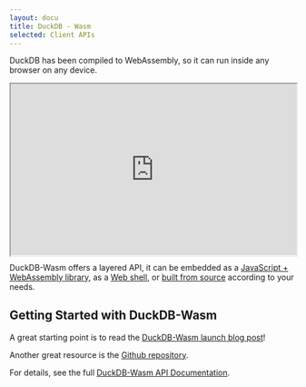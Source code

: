 ```yaml
---
layout: docu
title: DuckDB - Wasm
selected: Client APIs
---
```

DuckDB has been compiled to WebAssembly, so it can run inside any browser on any device.

<div style="position:relative; padding-bottom:60%; width: 100%">
    <iframe src="https://shell.duckdb.org" style="position: absolute; top: 0; left: 0; width: 100%; height: 100%;"></iframe>
</div>

DuckDB-Wasm offers a layered API, it can be embedded as a [JavaScript + WebAssembly library](https://www.npmjs.com/package/@duckdb/duckdb-wasm), as a [Web shell](https://www.npmjs.com/package/@duckdb/duckdb-wasm-shell), or [built from source](https://github.com/duckdb/duckdb-wasm) according to your needs.


## Getting Started with DuckDB-Wasm

A great starting point is to read the [DuckDB-Wasm launch blog post](https://duckdb.org/2021/10/29/duckdb-wasm.html)!

Another great resource is the [Github repository](https://github.com/duckdb/duckdb-wasm).

For details, see the full [DuckDB-Wasm API Documentation](https://shell.duckdb.org/docs/modules/index.html).
